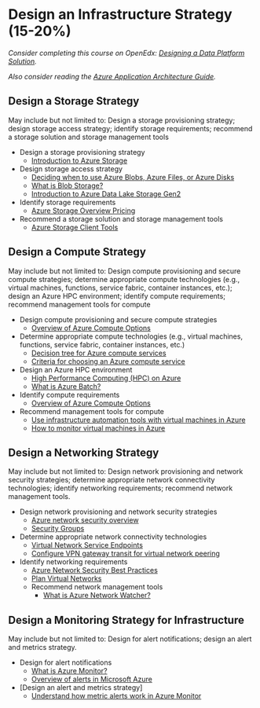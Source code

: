 # Design an Infrastructure Strategy (15-20%)

*Consider completing this course on OpenEdx: [Designing a Data Platform Solution](https://openedx.microsoft.com/courses/course-v1:Microsoft+AZ-301.2+2019_T1/course/).*

*Also consider reading the [Azure Application Architecture Guide](https://docs.microsoft.com/en-us/azure/architecture/guide/).*
## Design a Storage Strategy 
May include but not limited to: Design a storage provisioning strategy; design storage access strategy; identify storage requirements; recommend a storage solution and storage management tools

* Design a storage provisioning strategy
    * [Introduction to Azure Storage](https://docs.microsoft.com/en-us/azure/storage/common/storage-introduction)
* Design storage access strategy
    * [Deciding when to use Azure Blobs, Azure Files, or Azure Disks](https://docs.microsoft.com/en-us/azure/storage/common/storage-decide-blobs-files-disks)
    * [What is Blob Storage?](https://docs.microsoft.com/en-us/azure/storage/blobs/storage-blobs-overview)
    * [Introduction to Azure Data Lake Storage Gen2](https://docs.microsoft.com/en-us/azure/storage/blobs/data-lake-storage-introduction)
* Identify storage requirements
    * [Azure Storage Overview Pricing](https://azure.microsoft.com/en-us/pricing/details/storage/)
* Recommend a storage solution and storage management tools
    * [Azure Storage Client Tools](https://docs.microsoft.com/en-us/azure/storage/common/storage-explorers)


## Design a Compute Strategy
May include but not limited to: Design compute provisioning and secure compute strategies; determine appropriate compute technologies (e.g., virtual machines, functions, service fabric, container instances, etc.); design an Azure HPC environment; identify compute requirements; recommend management tools for compute
* Design compute provisioning and secure compute strategies
    * [Overview of Azure Compute Options](https://docs.microsoft.com/en-us/azure/architecture/guide/technology-choices/compute-overview)
* Determine appropriate compute technologies (e.g., virtual machines, functions, service fabric, container instances, etc.)	
    * [Decision tree for Azure compute services](https://docs.microsoft.com/en-us/azure/architecture/guide/technology-choices/compute-decision-tree)
    * [Criteria for choosing an Azure compute service](https://docs.microsoft.com/en-us/azure/architecture/guide/technology-choices/compute-comparison)
* Design an Azure HPC environment
    * [High Performance Computing (HPC) on Azure](https://docs.microsoft.com/en-us/azure/architecture/topics/high-performance-computing/)
    * [What is Azure Batch?](https://docs.microsoft.com/en-us/azure/batch/batch-technical-overview?context=/azure/architecture/topics/high-performance-computing/context/hpc-context)
* Identify compute requirements	
    * [Overview of Azure Compute Options](https://docs.microsoft.com/en-us/azure/architecture/guide/technology-choices/compute-overview)
* Recommend management tools for compute
    * [Use infrastructure automation tools with virtual machines in Azure](https://docs.microsoft.com/en-us/azure/virtual-machines/windows/infrastructure-automation)
    * [How to monitor virtual machines in Azure](https://docs.microsoft.com/en-us/azure/virtual-machines/windows/monitor)


## Design a Networking Strategy 
May include but not limited to: Design network provisioning and network security strategies; determine appropriate network connectivity technologies; identify networking requirements; recommend network management tools.

* Design network provisioning and network security strategies
    * [Azure network security overview](https://docs.microsoft.com/en-us/azure/security/security-network-overview)
    * [Security Groups](https://docs.microsoft.com/en-us/azure/virtual-network/security-overview)
* Determine appropriate network connectivity technologies
    * [Virtual Network Service Endpoints](https://docs.microsoft.com/en-us/azure/virtual-network/virtual-network-service-endpoints-overview)
    * [Configure VPN gateway transit for virtual network peering](https://docs.microsoft.com/en-us/azure/vpn-gateway/vpn-gateway-peering-gateway-transit?toc=%2fazure%2fvirtual-network%2ftoc.json)
* Identify networking requirements
    * [Azure Network Security Best Practices](https://docs.microsoft.com/en-us/azure/security/azure-security-network-security-best-practices)
    * [Plan Virtual Networks](https://docs.microsoft.com/en-us/azure/virtual-network/virtual-network-vnet-plan-design-arm)
    * Recommend network management tools
        * [What is Azure Network Watcher?](https://docs.microsoft.com/en-us/azure/network-watcher/network-watcher-monitoring-overview)


## Design a Monitoring Strategy for Infrastructure
May include but not limited to: Design for alert notifications; design an alert and metrics strategy.

* Design for alert notifications
    * [What is Azure Monitor?](https://docs.microsoft.com/en-us/azure/azure-monitor/overview)
    * [Overview of alerts in Microsoft Azure](https://docs.microsoft.com/en-us/azure/azure-monitor/platform/alerts-overview)
* [Design an alert and metrics strategy]
    * [Understand how metric alerts work in Azure Monitor](https://docs.microsoft.com/en-us/azure/azure-monitor/platform/alerts-metric-overview)